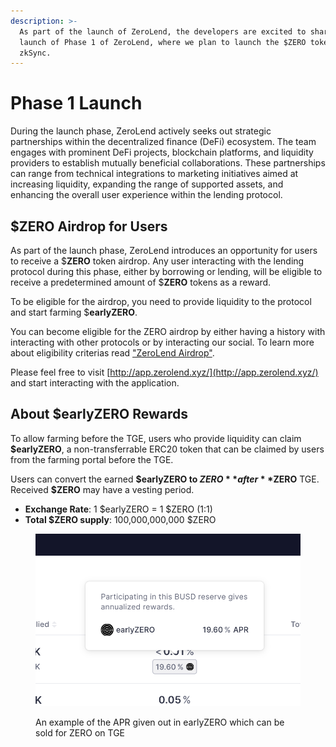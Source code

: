 ```yaml
---
description: >-
  As part of the launch of ZeroLend, the developers are excited to share the
  launch of Phase 1 of ZeroLend, where we plan to launch the $ZERO token on
  zkSync.
---
```


# Phase 1 Launch

During the launch phase, ZeroLend actively seeks out strategic partnerships within the decentralized finance (DeFi) ecosystem. The team engages with prominent DeFi projects, blockchain platforms, and liquidity providers to establish mutually beneficial collaborations. These partnerships can range from technical integrations to marketing initiatives aimed at increasing liquidity, expanding the range of supported assets, and enhancing the overall user experience within the lending protocol.

## $ZERO Airdrop for Users&#x20;

As part of the launch phase, ZeroLend introduces an opportunity for users to receive a $**ZERO** token airdrop. Any user interacting with the lending protocol during this phase, either by borrowing or lending, will be eligible to receive a predetermined amount of $**ZERO** tokens as a reward.

To be eligible for the airdrop, you need to provide liquidity to the protocol and start farming $**earlyZERO**.

You can become eligible for the ZERO airdrop by either having a history with interacting with other protocols or by interacting our social. To learn more about eligibility criterias read ["ZeroLend Airdrop"](../zeronomics/participation-incentives/engagement-for-potential-incentives.md).

Please feel free to visit [http://app.zerolend.xyz/](http://app.zerolend.xyz/) and start interacting with the application.

## About $earlyZERO Rewards <a href="#ad5f" id="ad5f"></a>

To allow farming before the TGE, users who provide liquidity can claim **$earlyZERO**, a non-transferrable ERC20 token that can be claimed by users from the farming portal before the TGE.

Users can convert the earned **$earlyZERO to $ZERO** after **$ZERO** TGE. Received **$ZERO** may have a vesting period.

* **Exchange Rate**: 1 $earlyZERO = 1 $ZERO (1:1)
* **Total $ZERO supply**: 100,000,000,000 $ZERO

<figure><img src="../.gitbook/assets/image (7).png" alt=""><figcaption><p>An example of the APR given out in earlyZERO which can be sold for ZERO on TGE</p></figcaption></figure>
